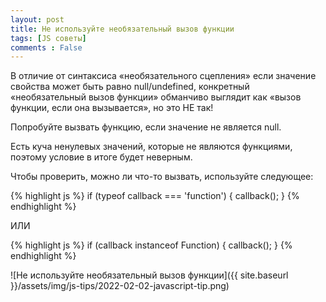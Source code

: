 ```yaml
---
layout: post
title: Не используйте необязательный вызов функции
tags: [JS советы]
comments : False
---
```


В отличие от синтаксиса «необязательного сцепления» если значение свойства может быть равно null/undefined, конкретный
«необязательный вызов функции» обманчиво выглядит как «вызов функции, если она вызывается», но это НЕ так!

Попробуйте вызвать функцию, если значение не является null.

Есть куча ненулевых значений, которые не являются функциями, поэтому условие в итоге будет неверным.

Чтобы проверить, можно ли что-то вызвать, используйте следующее:

{% highlight js %}
if (typeof callback === 'function') { 
    callback(); 
}
{% endhighlight %}

ИЛИ

{% highlight js %}
if (callback instanceof Function) { 
    callback(); 
}
{% endhighlight %}

![Не используйте необязательный вызов функции]({{ site.baseurl }}/assets/img/js-tips/2022-02-02-javascript-tip.png)

